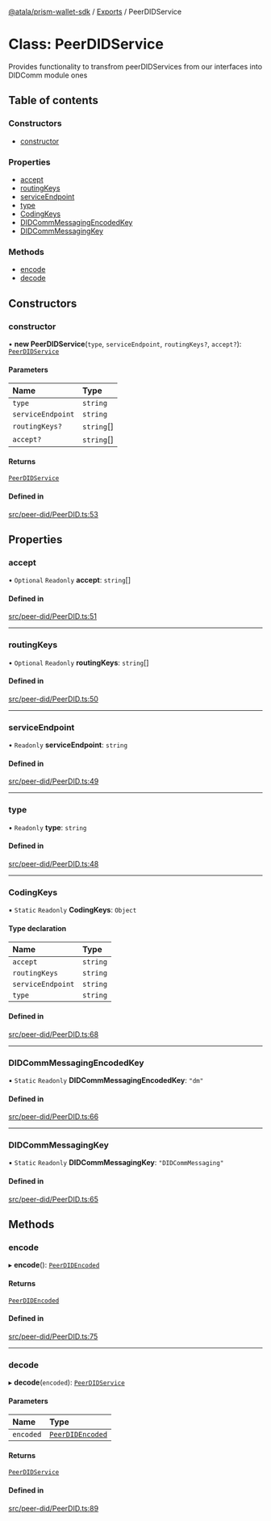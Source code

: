 [@atala/prism-wallet-sdk](../README.md) / [Exports](../modules.md) / PeerDIDService

# Class: PeerDIDService

Provides functionality to transfrom peerDIDServices from our interfaces into DIDComm module ones

## Table of contents

### Constructors

- [constructor](PeerDIDService.md#constructor)

### Properties

- [accept](PeerDIDService.md#accept)
- [routingKeys](PeerDIDService.md#routingkeys)
- [serviceEndpoint](PeerDIDService.md#serviceendpoint)
- [type](PeerDIDService.md#type)
- [CodingKeys](PeerDIDService.md#codingkeys)
- [DIDCommMessagingEncodedKey](PeerDIDService.md#didcommmessagingencodedkey)
- [DIDCommMessagingKey](PeerDIDService.md#didcommmessagingkey)

### Methods

- [encode](PeerDIDService.md#encode)
- [decode](PeerDIDService.md#decode)

## Constructors

### constructor

• **new PeerDIDService**(`type`, `serviceEndpoint`, `routingKeys?`, `accept?`): [`PeerDIDService`](PeerDIDService.md)

#### Parameters

| Name | Type |
| :------ | :------ |
| `type` | `string` |
| `serviceEndpoint` | `string` |
| `routingKeys?` | `string`[] |
| `accept?` | `string`[] |

#### Returns

[`PeerDIDService`](PeerDIDService.md)

#### Defined in

[src/peer-did/PeerDID.ts:53](https://github.com/input-output-hk/atala-prism-wallet-sdk-ts/blob/f8f2652/src/peer-did/PeerDID.ts#L53)

## Properties

### accept

• `Optional` `Readonly` **accept**: `string`[]

#### Defined in

[src/peer-did/PeerDID.ts:51](https://github.com/input-output-hk/atala-prism-wallet-sdk-ts/blob/f8f2652/src/peer-did/PeerDID.ts#L51)

___

### routingKeys

• `Optional` `Readonly` **routingKeys**: `string`[]

#### Defined in

[src/peer-did/PeerDID.ts:50](https://github.com/input-output-hk/atala-prism-wallet-sdk-ts/blob/f8f2652/src/peer-did/PeerDID.ts#L50)

___

### serviceEndpoint

• `Readonly` **serviceEndpoint**: `string`

#### Defined in

[src/peer-did/PeerDID.ts:49](https://github.com/input-output-hk/atala-prism-wallet-sdk-ts/blob/f8f2652/src/peer-did/PeerDID.ts#L49)

___

### type

• `Readonly` **type**: `string`

#### Defined in

[src/peer-did/PeerDID.ts:48](https://github.com/input-output-hk/atala-prism-wallet-sdk-ts/blob/f8f2652/src/peer-did/PeerDID.ts#L48)

___

### CodingKeys

▪ `Static` `Readonly` **CodingKeys**: `Object`

#### Type declaration

| Name | Type |
| :------ | :------ |
| `accept` | `string` |
| `routingKeys` | `string` |
| `serviceEndpoint` | `string` |
| `type` | `string` |

#### Defined in

[src/peer-did/PeerDID.ts:68](https://github.com/input-output-hk/atala-prism-wallet-sdk-ts/blob/f8f2652/src/peer-did/PeerDID.ts#L68)

___

### DIDCommMessagingEncodedKey

▪ `Static` `Readonly` **DIDCommMessagingEncodedKey**: ``"dm"``

#### Defined in

[src/peer-did/PeerDID.ts:66](https://github.com/input-output-hk/atala-prism-wallet-sdk-ts/blob/f8f2652/src/peer-did/PeerDID.ts#L66)

___

### DIDCommMessagingKey

▪ `Static` `Readonly` **DIDCommMessagingKey**: ``"DIDCommMessaging"``

#### Defined in

[src/peer-did/PeerDID.ts:65](https://github.com/input-output-hk/atala-prism-wallet-sdk-ts/blob/f8f2652/src/peer-did/PeerDID.ts#L65)

## Methods

### encode

▸ **encode**(): [`PeerDIDEncoded`](../interfaces/PeerDIDEncoded.md)

#### Returns

[`PeerDIDEncoded`](../interfaces/PeerDIDEncoded.md)

#### Defined in

[src/peer-did/PeerDID.ts:75](https://github.com/input-output-hk/atala-prism-wallet-sdk-ts/blob/f8f2652/src/peer-did/PeerDID.ts#L75)

___

### decode

▸ **decode**(`encoded`): [`PeerDIDService`](PeerDIDService.md)

#### Parameters

| Name | Type |
| :------ | :------ |
| `encoded` | [`PeerDIDEncoded`](../interfaces/PeerDIDEncoded.md) |

#### Returns

[`PeerDIDService`](PeerDIDService.md)

#### Defined in

[src/peer-did/PeerDID.ts:89](https://github.com/input-output-hk/atala-prism-wallet-sdk-ts/blob/f8f2652/src/peer-did/PeerDID.ts#L89)
